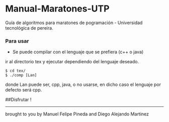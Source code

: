 Manual-Maratones-UTP
====================

Guía de algoritmos para maratones de pogramación - Universidad tecnológica de pereira.

### Para usar
 - Se puede compilar con el lenguaje que se prefiera (c++ o java)
 
ir al directorio tex y ejecutar dependiendo del lenguaje deseado.

	$ cd tex/
	$ ./comp [Lan]
	
donde Lan puede ser, cpp, java, o no usarse, en dicho caso el lenguaje por defecto será cpp.

##Disfrutar !


_______
brought to you by Manuel Felipe Pineda and Diego Alejando Martinez
